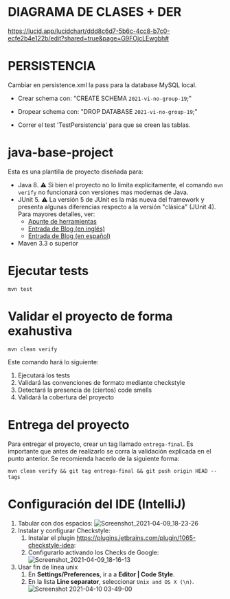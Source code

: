 # DIAGRAMA DE CLASES + DER
https://lucid.app/lucidchart/ddd8c6d7-5b6c-4cc8-b7c0-ecfe2b4e122b/edit?shared=true&page=G9FOjcLEwgbh#

# PERSISTENCIA
Cambiar en persistence.xml la pass para la database MySQL local.

* Crear schema con: "CREATE SCHEMA `2021-vi-no-group-19`;"

* Dropear schema con: "DROP DATABASE `2021-vi-no-group-19`;"


* Correr el test 'TestPersistencia' para que se creen las tablas.

# java-base-project

Esta es una plantilla de proyecto diseñada para: 

* Java 8. :warning: Si bien el proyecto no lo limita explícitamente, el comando `mvn verify` no funcionará con versiones mas modernas de Java. 
* JUnit 5. :warning: La versión 5 de JUnit es la más nueva del framework y presenta algunas diferencias respecto a la versión "clásica" (JUnit 4). Para mayores detalles, ver: 
  *  [Apunte de herramientas](https://docs.google.com/document/d/1VYBey56M0UU6C0689hAClAvF9ILE6E7nKIuOqrRJnWQ/edit#heading=h.dnwhvummp994)
  *  [Entrada de Blog (en inglés)](https://www.baeldung.com/junit-5-migration) 
  *  [Entrada de Blog (en español)](https://www.paradigmadigital.com/dev/nos-espera-junit-5/)
* Maven 3.3 o superior

# Ejecutar tests

```
mvn test
```

# Validar el proyecto de forma exahustiva

```
mvn clean verify
```

Este comando hará lo siguiente:

 1. Ejecutará los tests
 2. Validará las convenciones de formato mediante checkstyle
 3. Detectará la presencia de (ciertos) code smells
 4. Validará la cobertura del proyecto

# Entrega del proyecto

Para entregar el proyecto, crear un tag llamado `entrega-final`. Es importante que antes de realizarlo se corra la validación
explicada en el punto anterior. Se recomienda hacerlo de la siguiente forma:

```
mvn clean verify && git tag entrega-final && git push origin HEAD --tags
```

# Configuración del IDE (IntelliJ)

 1. Tabular con dos espacios: ![Screenshot_2021-04-09_18-23-26](https://user-images.githubusercontent.com/677436/114242543-73e1fe00-9961-11eb-9a61-7e34be9fb8de.png)
 2. Instalar y configurar Checkstyle:
    1. Instalar el plugin https://plugins.jetbrains.com/plugin/1065-checkstyle-idea:
    2. Configurarlo activando los Checks de Google: ![Screenshot_2021-04-09_18-16-13](https://user-images.githubusercontent.com/677436/114242548-75132b00-9961-11eb-972e-28e6e1412979.png)
 3. Usar fin de linea unix
    1. En **Settings/Preferences**, ir a a **Editor | Code Style**.
    2. En la lista **Line separator**, seleccionar `Unix and OS X (\n)`.
 ![Screenshot 2021-04-10 03-49-00](https://user-images.githubusercontent.com/11875266/114260872-c6490c00-99ad-11eb-838f-022acc1903f4.png)
